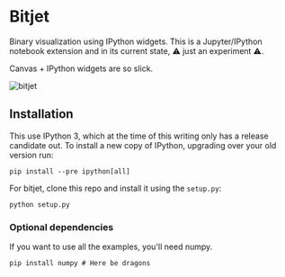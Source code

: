 # Bitjet

Binary visualization using IPython widgets. This is a Jupyter/IPython notebook extension and in its current state, :warning: just an experiment :warning:.

Canvas + IPython widgets are so slick.

![bitjet](https://cloud.githubusercontent.com/assets/836375/6321964/73865f54-bacf-11e4-89d0-9e4b7b79ceb7.gif)

## Installation

This use IPython 3, which at the time of this writing only has a release candidate out. To install a new copy of IPython, upgrading over your old version run:

```console
pip install --pre ipython[all]
```

For bitjet, clone this repo and install it using the `setup.py`:

```console
python setup.py
```

### Optional dependencies

If you want to use all the examples, you'll need numpy.

```console
pip install numpy # Here be dragons
```

